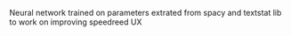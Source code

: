 Neural network trained on parameters extrated from spacy and textstat lib to work on improving speedreed UX

